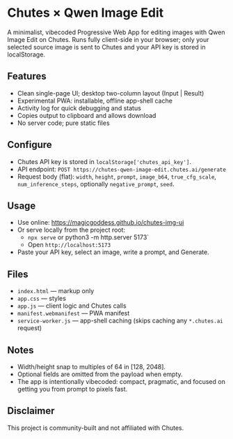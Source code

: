 # Chutes × Qwen Image Edit

A minimalist, vibecoded Progressive Web App for editing images with Qwen Image Edit on Chutes. Runs fully client-side in your browser; only your selected source image is sent to Chutes and your API key is stored in localStorage.

## Features
- Clean single-page UI; desktop two-column layout (Input | Result)
- Experimental PWA: installable, offline app-shell cache
- Activity log for quick debugging and status
- Copies output to clipboard and allows download
- No server code; pure static files

## Configure
- Chutes API key is stored in `localStorage['chutes_api_key']`.
- API endpoint: `POST https://chutes-qwen-image-edit.chutes.ai/generate`
- Request body (flat): `width`, `height`, `prompt`, `image_b64`, `true_cfg_scale`, `num_inference_steps`, optionally `negative_prompt`, `seed`.

## Usage
- Use online: https://magicgoddess.github.io/chutes-img-ui
- Or serve locally from the project root:
  - `npx serve` or python3 -m http.server 5173`
  - Open `http://localhost:5173`
- Paste your API key, select an image, write a prompt, and Generate.

## Files
- `index.html` — markup only
- `app.css` — styles
- `app.js` — client logic and Chutes calls
- `manifest.webmanifest` — PWA manifest
- `service-worker.js` — app-shell caching (skips caching any `*.chutes.ai` request)

## Notes
- Width/height snap to multiples of 64 in [128, 2048].
- Optional fields are omitted from the payload when empty.
- The app is intentionally vibecoded: compact, pragmatic, and focused on getting you from prompt to pixels fast.

## Disclaimer
This project is community-built and not affiliated with Chutes.
